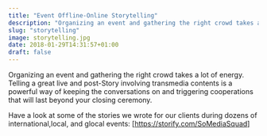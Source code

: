 ```yaml
---
title: "Event Offline-Online Storytelling"
description: "Organizing an event and gathering the right crowd takes a lot of energy. Telling a great live and post-Story involving transmedia contents is a powerful way of keeping the conversations on and triggering cooperations that will last beyond your closing ceremony."
slug: "storytelling"
image: storytelling.jpg
date: 2018-01-29T14:31:57+01:00
draft: false
---
```


Organizing an event and gathering the right crowd takes a lot of energy. Telling a great live and post-Story involving transmedia contents is a powerful way of keeping the conversations on and triggering cooperations that will last beyond your closing ceremony.   
   
Have a look at some of the stories we wrote for our clients during dozens of international,local, and glocal events: [https://storify.com/SoMediaSquad]

